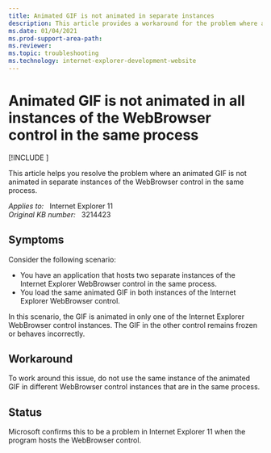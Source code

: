 ```yaml
---
title: Animated GIF is not animated in separate instances
description: This article provides a workaround for the problem where an animated GIF is not animated in separate instances of the WebBrowser control in the same process.
ms.date: 01/04/2021
ms.prod-support-area-path: 
ms.reviewer: 
ms.topic: troubleshooting
ms.technology: internet-explorer-development-website
---
```

# Animated GIF is not animated in all instances of the WebBrowser control in the same process

[!INCLUDE [](../includes/browsers-important.md)]

This article helps you resolve the problem where an animated GIF is not animated in separate instances of the WebBrowser control in the same process.

_Applies to:_ &nbsp; Internet Explorer 11  
_Original KB number:_ &nbsp; 3214423

## Symptoms

Consider the following scenario:

- You have an application that hosts two separate instances of the Internet Explorer WebBrowser control in the same process.
- You load the same animated GIF in both instances of the Internet Explorer WebBrowser control.

In this scenario, the GIF is animated in only one of the Internet Explorer WebBrowser control instances. The GIF in the other control remains frozen or behaves incorrectly.

## Workaround

To work around this issue, do not use the same instance of the animated GIF in different WebBrowser control instances that are in the same process.

## Status

Microsoft confirms this to be a problem in Internet Explorer 11 when the program hosts the WebBrowser control.
